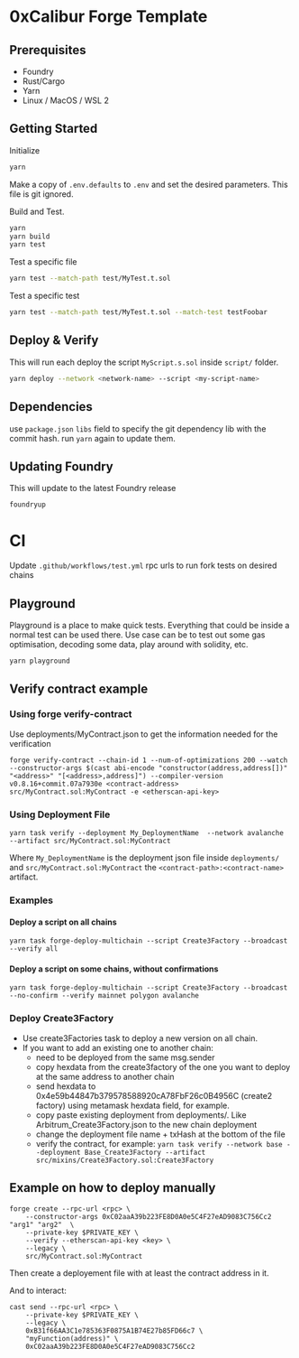 # 0xCalibur Forge Template

## Prerequisites
- Foundry
- Rust/Cargo
- Yarn
- Linux / MacOS / WSL 2

## Getting Started

Initialize
```sh
yarn
```

Make a copy of `.env.defaults` to `.env` and set the desired parameters. This file is git ignored.

Build and Test.

```sh
yarn
yarn build
yarn test
```

Test a specific file
```sh
yarn test --match-path test/MyTest.t.sol
```

Test a specific test
```sh
yarn test --match-path test/MyTest.t.sol --match-test testFoobar
```

## Deploy & Verify
This will run each deploy the script `MyScript.s.sol` inside `script/` folder.
```sh
yarn deploy --network <network-name> --script <my-script-name>
```

## Dependencies
use `package.json` `libs` field to specify the git dependency lib with the commit hash.
run `yarn` again to update them.

## Updating Foundry
This will update to the latest Foundry release
```
foundryup
```

# CI
Update `.github/workflows/test.yml` rpc urls to run fork tests on desired chains

## Playground
Playground is a place to make quick tests. Everything that could be inside a normal test can be used there.
Use case can be to test out some gas optimisation, decoding some data, play around with solidity, etc.
```
yarn playground
```

## Verify contract example

### Using forge verify-contract
Use deployments/MyContract.json to get the information needed for the verification

```
forge verify-contract --chain-id 1 --num-of-optimizations 200 --watch --constructor-args $(cast abi-encode "constructor(address,address[])" "<address>" "[<address>,address]") --compiler-version v0.8.16+commit.07a7930e <contract-address> src/MyContract.sol:MyContract -e <etherscan-api-key>
```

### Using Deployment File
```
yarn task verify --deployment My_DeploymentName  --network avalanche  --artifact src/MyContract.sol:MyContract
```

Where `My_DeploymentName` is the deployment json file inside `deployments/` and `src/MyContract.sol:MyContract` the `<contract-path>:<contract-name>` artifact.

### Examples
#### Deploy a script on all chains
```
yarn task forge-deploy-multichain --script Create3Factory --broadcast --verify all
```

#### Deploy a script on some chains, without confirmations
```
yarn task forge-deploy-multichain --script Create3Factory --broadcast --no-confirm --verify mainnet polygon avalanche
```

### Deploy Create3Factory
- Use create3Factories task to deploy a new version on all chain.
- If you want to add an existing one to another chain:
    - need to be deployed from the same msg.sender
    - copy hexdata from the create3factory of the one you want to deploy at the same address to another chain
    - send hexdata to 0x4e59b44847b379578588920cA78FbF26c0B4956C (create2 factory) using metamask hexdata field, for example.
    - copy paste existing deployment from deployments/. Like Arbitrum_Create3Factory.json to the new chain deployment
    - change the deployment file name + txHash at the bottom of the file
    - verify the contract, for example:
        `yarn task verify --network base --deployment Base_Create3Factory --artifact src/mixins/Create3Factory.sol:Create3Factory`

## Example on how to deploy manually
```
forge create --rpc-url <rpc> \
    --constructor-args 0xC02aaA39b223FE8D0A0e5C4F27eAD9083C756Cc2 "arg1" "arg2"  \
    --private-key $PRIVATE_KEY \
    --verify --etherscan-api-key <key> \
    --legacy \
    src/MyContract.sol:MyContract
```

Then create a deployement file with at least the contract address in it.

And to interact:

```
cast send --rpc-url <rpc> \
    --private-key $PRIVATE_KEY \
    --legacy \
    0xB31f66AA3C1e785363F0875A1B74E27b85FD66c7 \
    "myFunction(address)" \
    0xC02aaA39b223FE8D0A0e5C4F27eAD9083C756Cc2
```